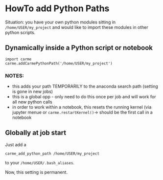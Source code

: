 
# HowTo add Python Paths

Situation: you have your own python modules sitting in ``/home/USER/my_project`` and would like to import these modules in other python scripts.

## Dynamically inside a Python script or notebook
```
import carme 
carme.addCarmePythonPath('/home/USER/my_project')
```
### NOTES:

* this adds your path TEMPORARILY to the anaconda search path (setting is gone in new jobs)
* this is a global opp - only need to do this once per job and will work for all new python calls
* in order to work within a notebook, this resets the running kernel (via jupyter menue or ``carme.restartKernel()``-> should be the first call in a notebook

## Globally at job start
Just add a
```
carme_add_python_path /home/USER/my_project 
```
to your ``/home/USER/.bash_aliases``.

Now, this setting is permanent.
